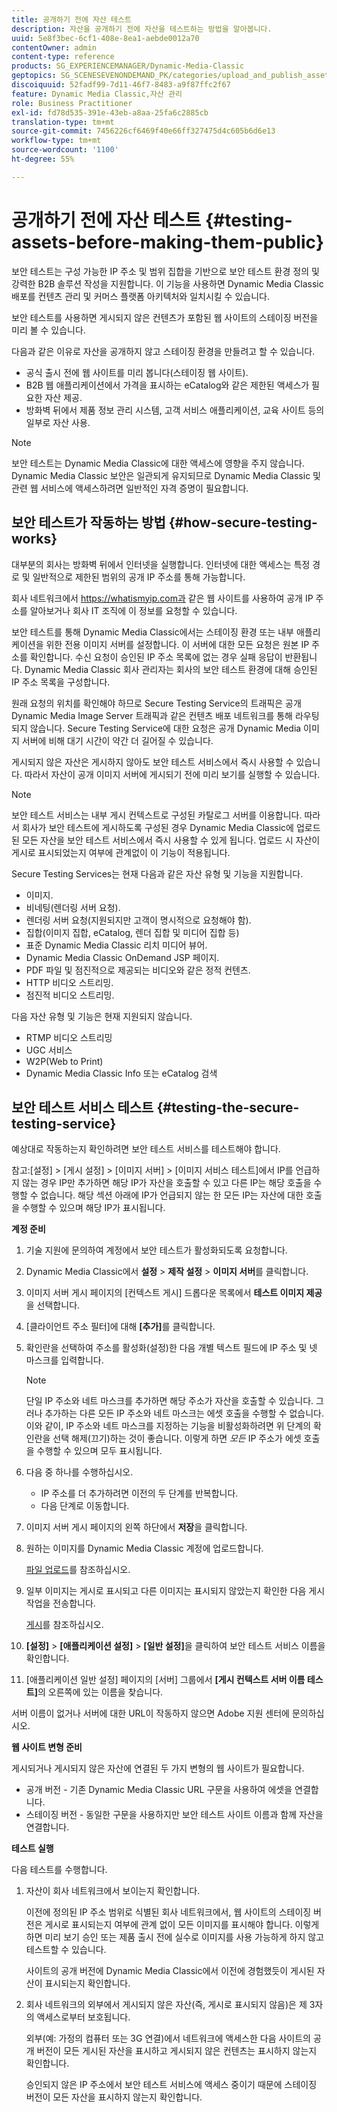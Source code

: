 ```yaml
---
title: 공개하기 전에 자산 테스트
description: 자산을 공개하기 전에 자산을 테스트하는 방법을 알아봅니다.
uuid: 5e8f3bec-6cf1-408e-8ea1-aebde0012a70
contentOwner: admin
content-type: reference
products: SG_EXPERIENCEMANAGER/Dynamic-Media-Classic
geptopics: SG_SCENESEVENONDEMAND_PK/categories/upload_and_publish_assets
discoiquuid: 52fadf99-7d11-46f7-8483-a9f87ffc2f67
feature: Dynamic Media Classic,자산 관리
role: Business Practitioner
exl-id: fd78d535-391e-43eb-a8aa-25fa6c2885cb
translation-type: tm+mt
source-git-commit: 7456226cf6469f40e66ff327475d4c605b6d6e13
workflow-type: tm+mt
source-wordcount: '1100'
ht-degree: 55%

---
```


# 공개하기 전에 자산 테스트 {#testing-assets-before-making-them-public}

보안 테스트는 구성 가능한 IP 주소 및 범위 집합을 기반으로 보안 테스트 환경 정의 및 강력한 B2B 솔루션 작성을 지원합니다. 이 기능을 사용하면 Dynamic Media Classic 배포를 컨텐츠 관리 및 커머스 플랫폼 아키텍처와 일치시킬 수 있습니다.

보안 테스트를 사용하면 게시되지 않은 컨텐츠가 포함된 웹 사이트의 스테이징 버전을 미리 볼 수 있습니다.

다음과 같은 이유로 자산을 공개하지 않고 스테이징 환경을 만들려고 할 수 있습니다.

* 공식 출시 전에 웹 사이트를 미리 봅니다(스테이징 웹 사이트).
* B2B 웹 애플리케이션에서 가격을 표시하는 eCatalog와 같은 제한된 액세스가 필요한 자산 제공.
* 방화벽 뒤에서 제품 정보 관리 시스템, 고객 서비스 애플리케이션, 교육 사이트 등의 일부로 자산 사용.

>[!NOTE]
>
>보안 테스트는 Dynamic Media Classic에 대한 액세스에 영향을 주지 않습니다. Dynamic Media Classic 보안은 일관되게 유지되므로 Dynamic Media Classic 및 관련 웹 서비스에 액세스하려면 일반적인 자격 증명이 필요합니다.

## 보안 테스트가 작동하는 방법 {#how-secure-testing-works}

대부분의 회사는 방화벽 뒤에서 인터넷을 실행합니다. 인터넷에 대한 액세스는 특정 경로 및 일반적으로 제한된 범위의 공개 IP 주소를 통해 가능합니다.

회사 네트워크에서 https://whatismyip.com과 같은 웹 사이트를 사용하여 공개 IP 주소를 알아보거나 회사 IT 조직에 이 정보를 요청할 수 있습니다.

보안 테스트를 통해 Dynamic Media Classic에서는 스테이징 환경 또는 내부 애플리케이션을 위한 전용 이미지 서버를 설정합니다. 이 서버에 대한 모든 요청은 원본 IP 주소를 확인합니다. 수신 요청이 승인된 IP 주소 목록에 없는 경우 실패 응답이 반환됩니다. Dynamic Media Classic 회사 관리자는 회사의 보안 테스트 환경에 대해 승인된 IP 주소 목록을 구성합니다.

원래 요청의 위치를 확인해야 하므로 Secure Testing Service의 트래픽은 공개 Dynamic Media Image Server 트래픽과 같은 컨텐츠 배포 네트워크를 통해 라우팅되지 않습니다. Secure Testing Service에 대한 요청은 공개 Dynamic Media 이미지 서버에 비해 대기 시간이 약간 더 길어질 수 있습니다.

게시되지 않은 자산은 게시하지 않아도 보안 테스트 서비스에서 즉시 사용할 수 있습니다. 따라서 자산이 공개 이미지 서버에 게시되기 전에 미리 보기를 실행할 수 있습니다.

>[!NOTE]
>
>보안 테스트 서비스는 내부 게시 컨텍스트로 구성된 카탈로그 서버를 이용합니다. 따라서 회사가 보안 테스트에 게시하도록 구성된 경우 Dynamic Media Classic에 업로드된 모든 자산을 보안 테스트 서비스에서 즉시 사용할 수 있게 됩니다. 업로드 시 자산이 게시로 표시되었는지 여부에 관계없이 이 기능이 적용됩니다.

Secure Testing Services는 현재 다음과 같은 자산 유형 및 기능을 지원합니다.

<!-- 

Comment Type: remark
Last Modified By: unknown unknown 
Last Modified Date: 

<p>Added videos to list below 9/11/2012. Moved “Render Server requests” from unsupported to supported, listed below on 3/15/2016 as per email from Cynthia March 11, 2016)</p>

 -->

* 이미지.
* 비네팅(렌더링 서버 요청).
* 렌더링 서버 요청(지원되지만 고객이 명시적으로 요청해야 함).
* 집합(이미지 집합, eCatalog, 렌더 집합 및 미디어 집합 등)
* 표준 Dynamic Media Classic 리치 미디어 뷰어.
* Dynamic Media Classic OnDemand JSP 페이지.
* PDF 파일 및 점진적으로 제공되는 비디오와 같은 정적 컨텐츠.
* HTTP 비디오 스트리밍.
* 점진적 비디오 스트리밍.

다음 자산 유형 및 기능은 현재 지원되지 않습니다.

* RTMP 비디오 스트리밍
* UGC 서비스
* W2P(Web to Print)
* Dynamic Media Classic Info 또는 eCatalog 검색

## 보안 테스트 서비스 테스트 {#testing-the-secure-testing-service}

예상대로 작동하는지 확인하려면 보안 테스트 서비스를 테스트해야 합니다.

참고:[설정] > [게시 설정] > [이미지 서버] > [이미지 서비스 테스트]에서 IP를 언급하지 않는 경우
IP만 추가하면 해당 IP가 자산을 호출할 수 있고 다른 IP는 해당 호출을 수행할 수 없습니다. 해당 섹션 아래에 IP가 언급되지 않는 한 모든 IP는 자산에 대한 호출을 수행할 수 있으며 해당 IP가 표시됩니다.

**계정 준비**

<!-- 

Comment Type: remark
Last Modified By: unknown unknown 
Last Modified Date: 

<p>RB: Rewrote entire steps under “Prepare your account” 9/10/2012</p>

 -->

1. 기술 지원에 문의하여 계정에서 보안 테스트가 활성화되도록 요청합니다.
1. Dynamic Media Classic에서 **설정** > **제작 설정** > **이미지 서버**&#x200B;를 클릭합니다.
1. 이미지 서버 게시 페이지의 [컨텍스트 게시] 드롭다운 목록에서 **테스트 이미지 제공**&#x200B;을 선택합니다.
1. [클라이언트 주소 필터]에 대해 **[추가]**&#x200B;를 클릭합니다.
1. 확인란을 선택하여 주소를 활성화(설정)한 다음 개별 텍스트 필드에 IP 주소 및 넷 마스크를 입력합니다.

   >[!NOTE]
   >
   >단일 IP 주소와 네트 마스크를 추가하면 해당 주소가 자산을 호출할 수 있습니다. 그러나 추가하는 다른 모든 IP 주소와 네트 마스크는 에셋 호출을 수행할 수 없습니다. 이와 같이, IP 주소와 네트 마스크를 지정하는 기능을 비활성화하려면 위 단계의 확인란을 선택 해제(끄기)하는 것이 좋습니다. 이렇게 하면 *모든* IP 주소가 에셋 호출을 수행할 수 있으며 모두 표시됩니다.

1. 다음 중 하나를 수행하십시오.
   * IP 주소를 더 추가하려면 이전의 두 단계를 반복합니다.
   * 다음 단계로 이동합니다.
1. 이미지 서버 게시 페이지의 왼쪽 하단에서 **저장**&#x200B;을 클릭합니다.
1. 원하는 이미지를 Dynamic Media Classic 계정에 업로드합니다.

   [파일 업로드](uploading-files.md#uploading_files)를 참조하십시오.

1. 일부 이미지는 게시로 표시되고 다른 이미지는 표시되지 않았는지 확인한 다음 게시 작업을 전송합니다.

   [게시](publishing-files.md#publishing_files)를 참조하십시오.

1. **[설정]** > **[애플리케이션 설정]** > **[일반 설정]**&#x200B;을 클릭하여 보안 테스트 서비스 이름을 확인합니다.
1. [애플리케이션 일반 설정] 페이지의 [서버] 그룹에서 **[게시 컨텍스트 서버 이름 테스트]**&#x200B;의 오른쪽에 있는 이름을 찾습니다.

서버 이름이 없거나 서버에 대한 URL이 작동하지 않으면 Adobe 지원 센터에 문의하십시오.

**웹 사이트 변형 준비**

게시되거나 게시되지 않은 자산에 연결된 두 가지 변형의 웹 사이트가 필요합니다.

* 공개 버전 - 기존 Dynamic Media Classic URL 구문을 사용하여 에셋을 연결합니다.
* 스테이징 버전 - 동일한 구문을 사용하지만 보안 테스트 사이트 이름과 함께 자산을 연결합니다.

**테스트 실행**

다음 테스트를 수행합니다.

1. 자산이 회사 네트워크에서 보이는지 확인합니다.

   이전에 정의된 IP 주소 범위로 식별된 회사 네트워크에서, 웹 사이트의 스테이징 버전은 게시로 표시되는지 여부에 관계 없이 모든 이미지를 표시해야 합니다. 이렇게 하면 미리 보기 승인 또는 제품 출시 전에 실수로 이미지를 사용 가능하게 하지 않고 테스트할 수 있습니다.

   사이트의 공개 버전에 Dynamic Media Classic에서 이전에 경험했듯이 게시된 자산이 표시되는지 확인합니다.

1. 회사 네트워크의 외부에서 게시되지 않은 자산(즉, 게시로 표시되지 않음)은 제 3자의 액세스로부터 보호됩니다.

   외부(예: 가정의 컴퓨터 또는 3G 연결)에서 네트워크에 액세스한 다음 사이트의 공개 버전이 모든 게시된 자산을 표시하고 게시되지 않은 컨텐츠는 표시하지 않는지 확인합니다.

   승인되지 않은 IP 주소에서 보안 테스트 서비스에 액세스 중이기 때문에 스테이징 버전이 모든 자산을 표시하지 않는지 확인합니다.
